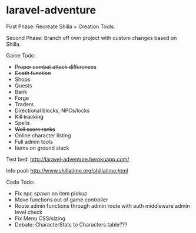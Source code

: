 # laravel-adventure

First Phase:  Recreate Shilla + Creation Tools.

Second Phase: Branch off own project with custom changes based on Shilla.

Game Todo:

* ~~Proper combat attack differences~~
* ~~Death function~~
* Shops
* Quests
* Bank
* Forge
* Traders
* Directional blocks, NPCs/locks
* ~~Kill tracking~~
* Spells
* ~~Wall score ranks~~
* Online character listing
* Full admin tools
* Items on ground stack

Test bed: http://laravel-adventure.herokuapp.com/

Info pool: http://www.shillatime.org/shillatime.html

Code Todo:

* Fix npc spawn on item pickup
* Move functions out of game controller
* Route admin functions through admin route with auth middleware admin level check
* Fix Menu CSS/sizing
* Debate: CharacterStats to Characters table???
